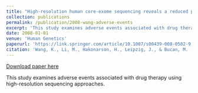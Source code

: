 ```yaml
---
title: "High-resolution human core-exome sequencing reveals a reduced penetrance of CFH and CFHR5 mutations in familial macular degeneration"
collection: publications
permalink: /publication/2008-wang-adverse-events
excerpt: 'This study examines adverse events associated with drug therapy using high-resolution sequencing approaches.'
date: 2008-01-01
venue: 'Human Genetics'
paperurl: 'https://link.springer.com/article/10.1007/s00439-008-0582-9'
citation: 'Wang, K., Li, M., Hakonarson, H., Leipzig, J., & Bucan, M. (2008). ANNOVAR: functional annotation of genetic variants from high-throughput sequencing data. Nucleic Acids Research, 38(16), e164.'
---
```


[Download paper here](https://link.springer.com/article/10.1007/s00439-008-0582-9)

This study examines adverse events associated with drug therapy using high-resolution sequencing approaches.